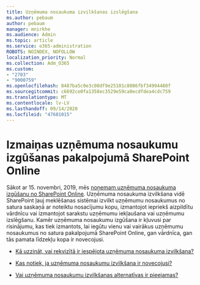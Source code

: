 ```yaml
---
title: Uzņēmuma nosaukuma izvilkšanas izslēgšana
ms.author: pebaum
author: pebaum
manager: mnirkhe
ms.audience: Admin
ms.topic: article
ms.service: o365-administration
ROBOTS: NOINDEX, NOFOLLOW
localization_priority: Normal
ms.collection: Adm_O365
ms.custom:
- "2703"
- "9000759"
ms.openlocfilehash: 8487ba5c0e3c00df9e25101c8086fbf34994480f
ms.sourcegitcommit: c6692ce0fa1358ec3529e59ca0ecdfdea4cdc759
ms.translationtype: MT
ms.contentlocale: lv-LV
ms.lasthandoff: 09/14/2020
ms.locfileid: "47681015"
---
```

# <a name="changes-to-company-name-extraction-in-sharepoint-online"></a>Izmaiņas uzņēmuma nosaukumu izgūšanas pakalpojumā SharePoint Online

Sākot ar 15. novembri, 2019, mēs [noņemam uzņēmuma nosaukuma izgūšanu no SharePoint Online](https://docs.microsoft.com/sharepoint/changes-to-company-name-extraction-in-sharepoint-online). Uzņēmuma nosaukuma izvilkšana vidē SharePoint ļauj meklēšanas sistēmai izvilkt uzņēmumu nosaukumus no satura saskaņā ar noteiktu nosacījumu kopu, izmantojot iepriekš aizpildītu vārdnīcu vai izmantojot sarakstu uzņēmumu iekļaušana vai uzņēmumu izslēgšanu. Kamēr uzņēmuma nosaukumu izgūšana ir kļuvusi par risinājumu, kas tiek izmantots, lai iegūtu vienu vai vairākus uzņēmumu nosaukumus no satura pakalpojumā SharePoint Online, gan vārdnīca, gan tās pamata līdzekļu kopa ir novecojusi.

- [Kā uzzināt, vai rekvizītā ir iespējota uzņēmuma nosaukuma izvilkšana?](https://docs.microsoft.com/sharepoint/changes-to-company-name-extraction-in-sharepoint-online#how-do-i-know-if-company-name-extraction-is-enabled-for-a-property)

- [Kas notiek, ja uzņēmuma nosaukumu izvilkšana ir novecojusi?](https://docs.microsoft.com/sharepoint/changes-to-company-name-extraction-in-sharepoint-online#what-happens-when-company-name-extraction-is-deprecated) 

- [Vai uzņēmuma nosaukumu izvilkšanas alternatīvas ir pieejamas?](https://docs.microsoft.com/sharepoint/changes-to-company-name-extraction-in-sharepoint-online#are-there-alternatives-to-company-name-extraction) 